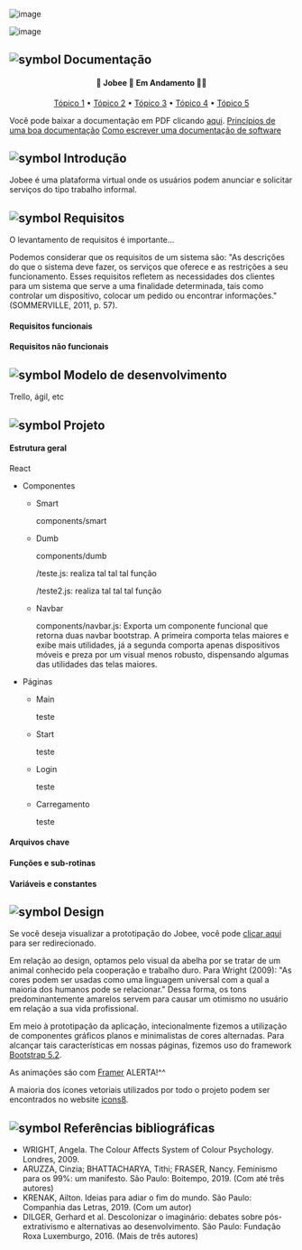 ![image](https://user-images.githubusercontent.com/98771718/177028102-a1b32563-d20a-4c3a-a20c-0c872d4802e8.png)

![image](https://i.imgur.com/22f5ZNF.png)

## ![symbol](https://user-images.githubusercontent.com/98771718/177051496-37b41aed-0ca1-4c26-832d-54e8c6dea11f.png) Documentação

<h4 align="center"> 
	💼  Jobee 🐝 Em Andamento 🤝💼
</h4>

<p align="center">
 <a href="#">Tópico 1</a> •
 <a href="#">Tópico 2</a> •
 <a href="#">Tópico 3</a> • 
 <a href="#">Tópico 4</a> • 
 <a href="#">Tópico 5</a> 
</p>

Você pode baixar a documentação em PDF clicando [aqui](#).
[Princípios de uma boa documentação](https://edisciplinas.usp.br/pluginfile.php/134335/mod_resource/content/1/Aula13_ArquiteturaSoftware_02_Documentacao.pdf)
[Como escrever uma documentação de software](https://pt.wikihow.com/Escrever-Documenta%C3%A7%C3%A3o-de-Software)

## ![symbol](https://user-images.githubusercontent.com/98771718/177051496-37b41aed-0ca1-4c26-832d-54e8c6dea11f.png) Introdução

Jobee é uma plataforma virtual onde os usuários podem anunciar e solicitar serviços do tipo trabalho informal. 

## ![symbol](https://user-images.githubusercontent.com/98771718/177051496-37b41aed-0ca1-4c26-832d-54e8c6dea11f.png) Requisitos

O levantamento de requisitos é importante...

Podemos considerar que os requisitos de um sistema são: "As descrições do que o sistema deve fazer, os serviços que oferece e as restrições a seu funcionamento. Esses requisitos refletem as necessidades dos clientes para um sistema que serve a uma finalidade determinada, tais como controlar um dispositivo, colocar um pedido ou encontrar informações." (SOMMERVILLE, 2011, p. 57).
 

#### Requisitos funcionais

#### Requisitos não funcionais

## ![symbol](https://user-images.githubusercontent.com/98771718/177051496-37b41aed-0ca1-4c26-832d-54e8c6dea11f.png) Modelo de desenvolvimento

Trello, ágil, etc

## ![symbol](https://user-images.githubusercontent.com/98771718/177051496-37b41aed-0ca1-4c26-832d-54e8c6dea11f.png) Projeto

#### Estrutura geral

React

* Componentes
    * Smart

        components/smart

    * Dumb

        components/dumb
        
        /teste.js: realiza tal tal tal função
        
        /teste2.js: realiza tal tal tal função

    * Navbar

        components/navbar.js: Exporta um componente funcional que retorna duas navbar bootstrap. A primeira comporta telas maiores e exibe mais utilidades, já a segunda comporta apenas dispositivos móveis e preza por um visual menos robusto, dispensando algumas das utilidades das telas maiores.

* Páginas
    * Main

        teste

    * Start

        teste

    * Login

        teste

    * Carregamento

        teste

#### Arquivos chave

#### Funções e sub-rotinas

#### Variáveis e constantes

## ![symbol](https://user-images.githubusercontent.com/98771718/177051496-37b41aed-0ca1-4c26-832d-54e8c6dea11f.png) Design

Se você deseja visualizar a prototipação do Jobee, você pode [clicar aqui](https://www.figma.com/file/0VBNvVmFYIClu6WMkC9UmG/Girl-React-%2F-Jobee?node-id=0%3A1) para ser redirecionado. 

Em relação ao design, optamos pelo visual da abelha por se tratar de um animal conhecido pela cooperação e trabalho duro. Para Wright (2009): "As cores podem ser usadas como uma linguagem universal com a qual a maioria dos humanos pode se relacionar." Dessa forma, os tons predominantemente amarelos servem para causar um otimismo no usuário em relação a sua vida profissional.

Em meio à prototipação da aplicação, intecionalmente fizemos a utilização de componentes gráficos planos e minimalistas de cores alternadas. Para alcançar tais características em nossas páginas, fizemos uso do framework [Bootstrap 5.2](https://getbootstrap.com/docs/5.2/getting-started/introduction/).

As animações são com [Framer](https://google.com)
ALERTA!^^


A maioria dos ícones vetoriais utilizados por todo o projeto podem ser encontrados no website [icons8](https://icons8.com.br/).

## ![symbol](https://user-images.githubusercontent.com/98771718/177051496-37b41aed-0ca1-4c26-832d-54e8c6dea11f.png) Referências bibliográficas
- WRIGHT, Angela. The Colour Affects System of Colour Psychology. Londres, 2009.
- ARUZZA, Cinzia; BHATTACHARYA, Tithi; FRASER, Nancy. Feminismo para os 99%: um manifesto. São Paulo: Boitempo, 2019. (Com até três autores)
- KRENAK, Ailton. Ideias para adiar o fim do mundo. São Paulo: Companhia das Letras, 2019. (Com um autor)
- DILGER, Gerhard et al. Descolonizar o imaginário: debates sobre pós-extrativismo e alternativas ao desenvolvimento. São Paulo: Fundação Roxa Luxemburgo, 2016. (Mais de três autores)
